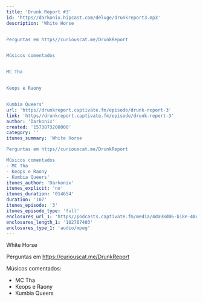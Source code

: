 ```yaml
---
title: 'Drunk Report #3'
id: 'https//darkonix.hipcast.com/deluge/drunkreport3.mp3'
description: 'White Horse


Perguntas em https//curiouscat.me/DrunkReport


Músicos comentados


MC Tha


Keops e Raony


Kumbia Queers'
url: 'https//drunkreport.captivate.fm/episode/drunk-report-3'
link: 'https//drunkreport.captivate.fm/episode/drunk-report-3'
author: 'Darkonix'
created: '1573873200000'
category: ''
itunes_summary: 'White Horse

Perguntas em https//curiouscat.me/DrunkReport

Músicos comentados
- MC Tha
- Keops e Raony
- Kumbia Queers'
itunes_author: 'Darkonix'
itunes_explicit: 'no'
itunes_duration: '014654'
duration: '107'
itunes_episode: '3'
itunes_episode_type: 'full'
enclosures_url_1: 'https//podcasts.captivate.fm/media/4da98d06-b18e-48e9-88c5-2b93170d5255/drunkreport3_tc.mp3'
enclosures_length_1: '102767403'
enclosures_type_1: 'audio/mpeg'
---
```

White Horse

Perguntas em https://curiouscat.me/DrunkReport

Músicos comentados:

*   MC Tha
*   Keops e Raony
*   Kumbia Queers